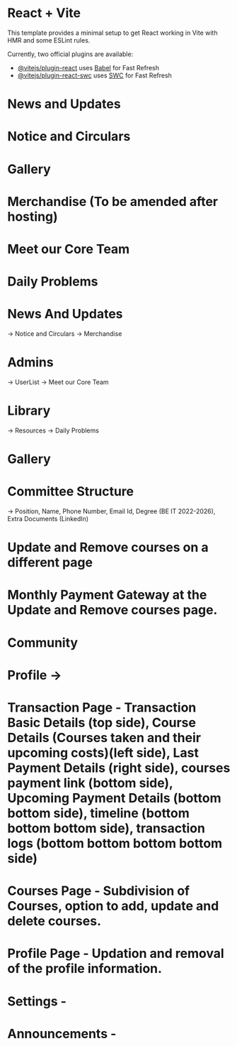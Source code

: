 # React + Vite

This template provides a minimal setup to get React working in Vite with HMR and some ESLint rules.

Currently, two official plugins are available:

- [@vitejs/plugin-react](https://github.com/vitejs/vite-plugin-react/blob/main/packages/plugin-react/README.md) uses [Babel](https://babeljs.io/) for Fast Refresh
- [@vitejs/plugin-react-swc](https://github.com/vitejs/vite-plugin-react-swc) uses [SWC](https://swc.rs/) for Fast Refresh


# News and Updates
# Notice and Circulars
# Gallery
# Merchandise (To be amended after hosting)
# Meet our Core Team
# Daily Problems

# News And Updates
 -> Notice and Circulars
 -> Merchandise
# Admins
 -> UserList
 -> Meet our Core Team
# Library
 -> Resources
 -> Daily Problems
# Gallery


# Committee Structure 
 -> Position, Name, Phone Number, Email Id, Degree (BE IT 2022-2026), Extra Documents (LinkedIn)



# Update and Remove courses on a different page
# Monthly Payment Gateway at the Update and Remove courses page.
# Community

# Profile -> 
 # Transaction Page - Transaction Basic Details (top side), Course Details (Courses taken and their upcoming costs)(left side), Last Payment Details (right side), courses payment link (bottom side), Upcoming Payment Details (bottom bottom side), timeline (bottom bottom bottom side), transaction logs (bottom bottom bottom bottom side)
 # Courses Page - Subdivision of Courses, option to add, update and delete courses.
 # Profile Page - Updation and removal of the profile information.
 # Settings - 
 # Announcements - 